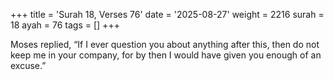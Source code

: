 +++
title = 'Surah 18, Verses 76'
date = '2025-08-27'
weight = 2216
surah = 18
ayah = 76
tags = []
+++

Moses replied, “If I ever question you about anything after this, then do not keep me in your company, for by then I would have given you enough of an excuse.”